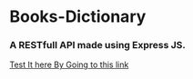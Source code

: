 # Books-Dictionary

### A RESTfull API made using Express JS.

[Test It here By Going to this link](https://book-dictionary.herokuapp.com/books/)

